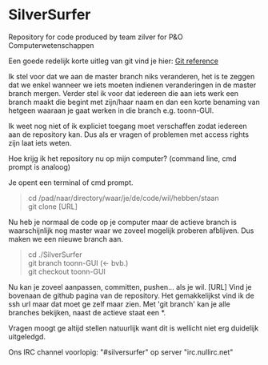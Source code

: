 SilverSurfer
============

Repository for code produced by team zilver for P&amp;O Computerwetenschappen

Een goede redelijk korte uitleg van git vind je hier: 
[Git reference](http://gitref.org/index.html)

Ik stel voor dat we aan de master branch niks veranderen, het is te zeggen dat
we enkel wanneer we iets moeten indienen veranderingen in de master branch
mergen. Verder stel ik voor dat iedereen die aan iets werk een branch maakt die
begint met zijn/haar naam en dan een korte benaming van hetgeen waaraan je gaat
werken in die branch e.g. toonn-GUI.

Ik weet nog niet of ik expliciet toegang moet verschaffen zodat iedereen aan
de repository kan. Dus als er vragen of problemen met access rights zijn laat
iets weten.

Hoe krijg ik het repository nu op mijn computer?
    (command line, cmd prompt is analoog)

Je opent een terminal of cmd prompt.

> cd /pad/naar/directory/waar/je/de/code/wil/hebben/staan  
> git clone [URL]

  Nu heb je normaal de code op je computer maar de actieve branch is
  waarschijnlijk nog master waar we zoveel mogelijk proberen afblijven.
  Dus maken we een nieuwe branch aan.

> cd ./SilverSurfer  
> git branch toonn-GUI (<- bvb.)  
> git checkout toonn-GUI

  Nu kan je zoveel aanpassen, committen, pushen... als je wil.
  [URL] Vind je bovenaan de github pagina van de repository.
  Het gemakkelijkst vind ik de ssh url maar dat moet ge zelf maar zien.
  Met 'git branch' kan je alle branches bekijken, naast de actieve staat een *.

Vragen moogt ge altijd stellen natuurlijk want dit is wellicht niet erg
duidelijk uitgeledgd.


Ons IRC channel voorlopig:
 "#silversurfer" op server "irc.nullirc.net"


